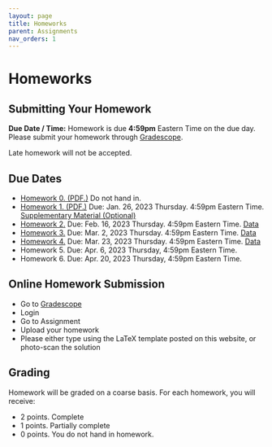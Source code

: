 ```yaml
---
layout: page
title: Homeworks
parent: Assignments
nav_orders: 1
---
```

# Homeworks 

## Submitting Your Homework  
**Due Date / Time:** Homework is due **4:59pm** Eastern Time on the due day. Please submit your homework through [Gradescope](https://www.gradescope.com/courses/345155).

Late homework will not be accepted.

## Due Dates
- [Homework 0. (PDF.)](hw0.pdf) Do not hand in.
- [Homework 1. (PDF.)](https://purdue.brightspace.com/d2l/le/content/703824/viewContent/12045140/View) Due: Jan. 26, 2023 Thursday. 4:59pm Eastern Time. [Supplementary Material (Optional)](https://purdue.brightspace.com/d2l/le/content/703824/viewContent/12045141/View)
- [Homework 2.](https://purdue.brightspace.com/d2l/le/content/703824/viewContent/12115440/View) Due: Feb. 16, 2023 Thursday. 4:59pm Eastern Time. [Data](https://purdue.brightspace.com/d2l/le/content/703824/viewContent/12115441/View)
- [Homework 3.](https://purdue.brightspace.com/d2l/le/content/703824/viewContent/12201197/View) Due: Mar. 2, 2023 Thursday. 4:59pm Eastern Time. [Data](https://purdue.brightspace.com/d2l/le/content/703824/viewContent/12201198/View)
- [Homework 4.](https://purdue.brightspace.com/d2l/le/content/703824/viewContent/12434383/View) Due: Mar. 23, 2023 Thursday. 4:59pm Eastern Time. [Data](https://purdue.brightspace.com/d2l/le/content/703824/viewContent/12434384/View)
- Homework 5. Due: Apr. 6, 2023 Thursday, 4:59pm Eastern Time. 
- Homework 6. Due: Apr. 20, 2023 Thursday, 4:59pm Eastern Time.

## Online Homework Submission
- Go to [Gradescope](https://www.gradescope.com/courses/478533)
- Login
- Go to Assignment
- Upload your homework
- Please either type using the LaTeX template posted on this website, or photo-scan the solution

## Grading
Homework will be graded on a coarse basis. For each homework, you will receive:
- 2 points. Complete
- 1 points. Partially complete
- 0 points. You do not hand in homework.